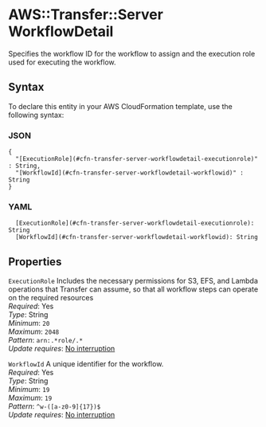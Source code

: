 # AWS::Transfer::Server WorkflowDetail<a name="aws-properties-transfer-server-workflowdetail"></a>

Specifies the workflow ID for the workflow to assign and the execution role used for executing the workflow\.

## Syntax<a name="aws-properties-transfer-server-workflowdetail-syntax"></a>

To declare this entity in your AWS CloudFormation template, use the following syntax:

### JSON<a name="aws-properties-transfer-server-workflowdetail-syntax.json"></a>

```
{
  "[ExecutionRole](#cfn-transfer-server-workflowdetail-executionrole)" : String,
  "[WorkflowId](#cfn-transfer-server-workflowdetail-workflowid)" : String
}
```

### YAML<a name="aws-properties-transfer-server-workflowdetail-syntax.yaml"></a>

```
  [ExecutionRole](#cfn-transfer-server-workflowdetail-executionrole): String
  [WorkflowId](#cfn-transfer-server-workflowdetail-workflowid): String
```

## Properties<a name="aws-properties-transfer-server-workflowdetail-properties"></a>

`ExecutionRole`  <a name="cfn-transfer-server-workflowdetail-executionrole"></a>
Includes the necessary permissions for S3, EFS, and Lambda operations that Transfer can assume, so that all workflow steps can operate on the required resources  
*Required*: Yes  
*Type*: String  
*Minimum*: `20`  
*Maximum*: `2048`  
*Pattern*: `arn:.*role/.*`  
*Update requires*: [No interruption](https://docs.aws.amazon.com/AWSCloudFormation/latest/UserGuide/using-cfn-updating-stacks-update-behaviors.html#update-no-interrupt)

`WorkflowId`  <a name="cfn-transfer-server-workflowdetail-workflowid"></a>
A unique identifier for the workflow\.  
*Required*: Yes  
*Type*: String  
*Minimum*: `19`  
*Maximum*: `19`  
*Pattern*: `^w-([a-z0-9]{17})$`  
*Update requires*: [No interruption](https://docs.aws.amazon.com/AWSCloudFormation/latest/UserGuide/using-cfn-updating-stacks-update-behaviors.html#update-no-interrupt)